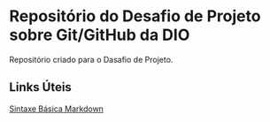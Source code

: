 # Repositório do Desafio de Projeto sobre Git/GitHub da DIO
Repositório criado para o Dasafio de Projeto.

## Links Úteis
[Sintaxe Básica Markdown](https://www.markdownguide.org/basic-syntax/)
